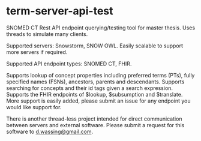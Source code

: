 # term-server-api-test
SNOMED CT Rest API endpoint querying/testing tool for master thesis. Uses threads to simulate many clients.

Supported servers: Snowstorm, SNOW OWL. Easily scalable to support more servers if required.

Supported API endpoint types: SNOMED CT, FHIR.

Supports lookup of concept properties including preferred terms (PTs), fully specified names (FSNs), ancestors, parents and descendants.
Supports searching for concepts and their id tags given a search expression.
Supports the FHIR endpoints of $lookup, $subsumption and $translate. More support is easily added, please submit an issue for any endpoint you would like support for.

There is another thread-less project intended for direct communication between servers and external software. Please submit a request for this software to d.wassing@gmail.com.

